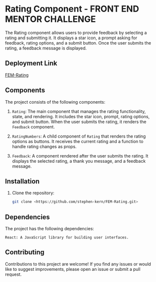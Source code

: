 # Rating Component - FRONT END MENTOR CHALLENGE

The Rating component allows users to provide feedback by selecting a rating and submitting it. It displays a star icon, a prompt asking for feedback, rating options, and a submit button. Once the user submits the rating, a feedback message is displayed.

## Deployment Link
[FEM-Rating](https://main--jazzy-lollipop-04fb1a.netlify.app/)
## Components

The project consists of the following components:

1. `Rating`: The main component that manages the rating functionality, state, and rendering. It includes the star icon, prompt, rating options, and submit button. When the user submits the rating, it renders the `Feedback` component.

2. `RatingNumbers`: A child component of `Rating` that renders the rating options as buttons. It receives the current rating and a function to handle rating changes as props.

3. `Feedback`: A component rendered after the user submits the rating. It displays the selected rating, a thank you message, and a feedback message.

## Installation

1. Clone the repository:

   ```bash
   git clone <https://github.com/stephen-kern/FEM-Rating.git>
## Dependencies

The project has the following dependencies:

    React: A JavaScript library for building user interfaces.

## Contributing

Contributions to this project are welcome! If you find any issues or would like to suggest improvements, please open an issue or submit a pull request.


